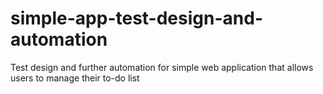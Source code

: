 # simple-app-test-design-and-automation
Test design and further automation for simple web application that allows users to manage their to-do list
